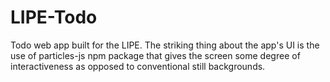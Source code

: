 # LIPE-Todo
Todo web app built for the LIPE.
The striking thing about the app's UI is the use of particles-js npm package that gives the screen some degree of interactiveness
as opposed to conventional still backgrounds.
